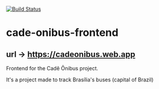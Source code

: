 [![Build Status](https://travis-ci.com/UnDer-7/cade-onibus-frontend-playstore.svg?branch=master)](https://travis-ci.com/UnDer-7/cade-onibus-frontend-playstore)

# cade-onibus-frontend
## url -> https://cadeonibus.web.app

Frontend for the Cadê Ônibus project.

It's a project made to track Brasília's buses (capital of Brazil)
